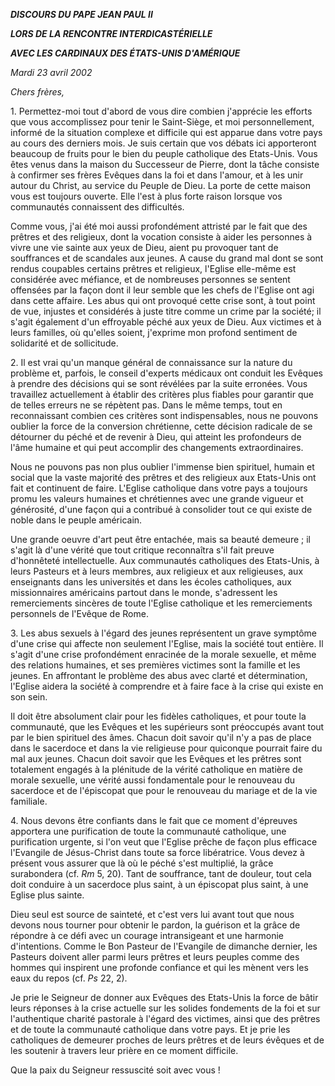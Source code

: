 ***DISCOURS DU PAPE JEAN PAUL II***

***LORS DE LA RENCONTRE INTERDICASTÉRIELLE***

***AVEC LES CARDINAUX DES ÉTATS-UNIS D'AMÉRIQUE***

*Mardi 23 avril 2002*

*Chers frères,*

1. Permettez-moi tout d'abord de vous dire combien j'apprécie les efforts que vous accomplissez pour tenir le Saint-Siège, et moi personnellement, informé de la situation complexe et difficile qui est apparue dans votre pays au cours des derniers mois. Je suis certain que vos débats ici apporteront beaucoup de fruits pour le bien du peuple catholique des Etats-Unis. Vous êtes venus dans la maison du Successeur de Pierre, dont la tâche consiste à confirmer ses frères Evêques dans la foi et dans l'amour, et à les unir autour du Christ, au service du Peuple de Dieu. La porte de cette maison vous est toujours ouverte. Elle l'est à plus forte raison lorsque vos communautés connaissent des difficultés.

Comme vous, j'ai été moi aussi profondément attristé par le fait que des prêtres et des religieux, dont la vocation consiste à aider les personnes à vivre une vie sainte aux yeux de Dieu, aient pu provoquer tant de souffrances et de scandales aux jeunes. A cause du grand mal dont se sont rendus coupables certains prêtres et religieux, l'Eglise elle-même est considérée avec méfiance, et de nombreuses personnes se sentent offensées par la façon dont il leur semble que les chefs de l'Eglise ont agi dans cette affaire. Les abus qui ont provoqué cette crise sont, à tout point de vue, injustes et considérés à juste titre comme un crime par la société; il s'agit également d'un effroyable péché aux yeux de Dieu. Aux victimes et à leurs familles, où qu'elles soient, j'exprime mon profond sentiment de solidarité et de sollicitude.

2. Il est vrai qu'un manque général de connaissance sur la nature du problème et, parfois, le conseil d'experts médicaux ont conduit les Evêques à prendre des décisions qui se sont révélées par la suite erronées. Vous travaillez actuellement à établir des critères plus fiables pour garantir que de telles erreurs ne se répètent pas. Dans le même temps, tout en reconnaissant combien ces critères sont indispensables, nous ne pouvons oublier la force de la conversion chrétienne, cette décision radicale de se détourner du péché et de revenir à Dieu, qui atteint les profondeurs de l'âme humaine et qui peut accomplir des changements extraordinaires.

Nous ne pouvons pas non plus oublier l'immense bien spirituel, humain et social que la vaste majorité des prêtres et des religieux aux Etats-Unis ont fait et continuent de faire. L'Eglise catholique dans votre pays a toujours promu les valeurs humaines et chrétiennes avec une grande vigueur et générosité, d'une façon qui a contribué à consolider tout ce qui existe de noble dans le peuple américain.

Une grande oeuvre d'art peut être entachée, mais sa beauté demeure ; il s'agit là d'une vérité que tout critique reconnaîtra s'il fait preuve d'honnêteté intellectuelle. Aux communautés catholiques des Etats-Unis, à leurs Pasteurs et à leurs membres, aux religieux et aux religieuses, aux enseignants dans les universités et dans les écoles catholiques, aux missionnaires américains partout dans le monde, s'adressent les remerciements sincères de toute l'Eglise catholique et les remerciements personnels de l'Evêque de Rome.

3. Les abus sexuels à l'égard des jeunes représentent un grave symptôme d'une crise qui affecte non seulement l'Eglise, mais la société tout entière. Il s'agit d'une crise profondément enracinée de la morale sexuelle, et même des relations humaines, et ses premières victimes sont la famille et les jeunes. En affrontant le problème des abus avec clarté et détermination, l'Eglise aidera la société à comprendre et à faire face à la crise qui existe en son sein.

Il doit être absolument clair pour les fidèles catholiques, et pour toute la communauté, que les Evêques et les supérieurs sont préoccupés avant tout par le bien spirituel des âmes. Chacun doit savoir qu'il n'y a pas de place dans le sacerdoce et dans la vie religieuse pour quiconque pourrait faire du mal aux jeunes. Chacun doit savoir que les Evêques et les prêtres sont totalement engagés à la plénitude de la vérité catholique en matière de morale sexuelle, une vérité aussi fondamentale pour le renouveau du sacerdoce et de l'épiscopat que pour le renouveau du mariage et de la vie familiale.

4. Nous devons être confiants dans le fait que ce moment d'épreuves apportera une purification de toute la communauté catholique, une purification urgente, si l'on veut que l'Eglise prêche de façon plus efficace l'Evangile de Jésus-Christ dans toute sa force libératrice. Vous devez à présent vous assurer que là où le péché s'est multiplié, la grâce surabondera (cf. *Rm* 5, 20). Tant de souffrance, tant de douleur, tout cela doit conduire à un sacerdoce plus saint, à un épiscopat plus saint, à une Eglise plus sainte.

Dieu seul est source de sainteté, et c'est vers lui avant tout que nous devons nous tourner pour obtenir le pardon, la guérison et la grâce de répondre à ce défi avec un courage intransigeant et une harmonie d'intentions. Comme le Bon Pasteur de l'Evangile de dimanche dernier, les Pasteurs doivent aller parmi leurs prêtres et leurs peuples comme des hommes qui inspirent une profonde confiance et qui les mènent vers les eaux du repos (cf. *Ps* 22, 2).

Je prie le Seigneur de donner aux Evêques des Etats-Unis la force de bâtir leurs réponses à la crise actuelle sur les solides fondements de la foi et sur l'authentique charité pastorale à l'égard des victimes, ainsi que des prêtres et de toute la communauté catholique dans votre pays. Et je prie les catholiques de demeurer proches de leurs prêtres et de leurs évêques et de les soutenir à travers leur prière en ce moment difficile.

Que la paix du Seigneur ressuscité soit avec vous !